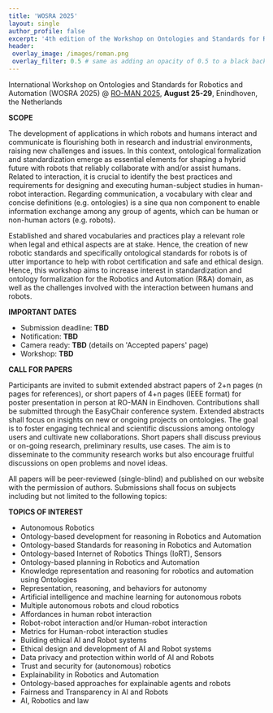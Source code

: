 ```yaml
---
title: 'WOSRA 2025'
layout: single
author_profile: false
excerpt: '4th edition of the Workshop on Ontologies and Standards for Robotics and Automation'
header:
 overlay_image: /images/roman.png
 overlay_filter: 0.5 # same as adding an opacity of 0.5 to a black background
---
```


International Workshop on Ontologies and Standards for Robotics and Automation (WOSRA 2025) @ [RO-MAN 2025](https://www.ro-man2025.org/), **August 25-29**, Enindhoven, the Netherlands


<!-- **Location:** XXX, Enindhoven, the Netherlands -->



**SCOPE**

The development of applications in which robots and humans interact and communicate is flourishing both in research and industrial environments, raising new challenges and issues. In this context, ontological formalization and standardization emerge as essential elements for shaping a hybrid future with robots that reliably collaborate with and/or assist humans. Related to interaction, it is crucial to identify the best practices and requirements for designing and executing human-subject studies in human-robot interaction. Regarding communication, a vocabulary with clear and concise definitions (e.g. ontologies) is a sine qua non component to enable information exchange among any group of agents, which can be human or non-human actors (e.g. robots). 

Established and shared vocabularies and practices play a relevant role when legal and ethical aspects are at stake. Hence, the creation of new robotic standards and specifically ontological standards for robots is of utter importance to help with robot certification and safe and ethical design. Hence, this workshop aims to increase interest in standardization and ontology formalization for the Robotics and Automation (R&A) domain, as well as the challenges involved with the interaction between humans and robots. 



**IMPORTANT DATES**

- Submission deadline: **TBD** 
- Notification: **TBD**
- Camera ready: **TBD** (details on 'Accepted papers' page)
- Workshop: **TBD**


**CALL FOR PAPERS**

Participants are invited to submit extended abstract papers of 2+n pages (n pages for references), or short papers of 4+n pages (IEEE format) for poster presentation in person at RO-MAN in Eindhoven. Contributions shall be submitted through the EasyChair conference system. Extended abstracts shall focus on insights on new or ongoing projects on ontologies. The goal is to foster engaging technical and scientific discussions among ontology users and cultivate new collaborations. Short papers shall discuss previous or on-going research, preliminary results, use cases. The aim is to disseminate to the community research works but also encourage fruitful discussions on open problems and novel ideas.

All papers will be peer-reviewed (single-blind) and published on our website with the permission of authors. Submissions shall focus on subjects including but not limited to the following topics:


**TOPICS OF INTEREST**
- Autonomous Robotics
- Ontology-based development for reasoning in Robotics and Automation
- Ontology-based Standards for reasoning in Robotics and Automation
- Ontology-based Internet of Robotics Things (IoRT), Sensors
- Ontology-based planning in Robotics and Automation
- Knowledge representation and reasoning for robotics and automation using Ontologies
- Representation, reasoning, and behaviors for autonomy
- Artificial intelligence and machine learning for autonomous robots
- Multiple autonomous robots and cloud robotics
- Affordances in human robot interaction
- Robot-robot interaction and/or Human-robot interaction
- Metrics for Human-robot interaction studies
- Building ethical AI and Robot systems
- Ethical design and development of AI and Robot systems
- Data privacy and protection within world of AI and Robots
- Trust and security for (autonomous) robotics
- Explainability in Robotics and Automation
- Ontology-based approaches for explainable agents and robots
- Fairness and Transparency in AI and Robots
- AI, Robotics and law



